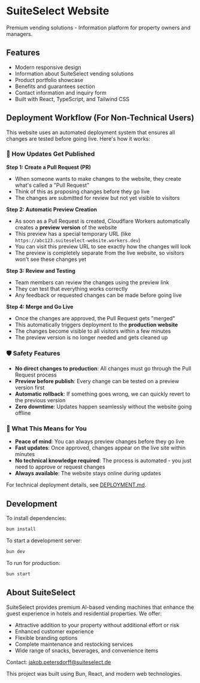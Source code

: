 # SuiteSelect Website

Premium vending solutions - Information platform for property owners and managers.

## Features

- Modern responsive design
- Information about SuiteSelect vending solutions
- Product portfolio showcase
- Benefits and guarantees section
- Contact information and inquiry form
- Built with React, TypeScript, and Tailwind CSS

## Deployment Workflow (For Non-Technical Users)

This website uses an automated deployment system that ensures all changes are tested before going live. Here's how it works:

### 🔄 How Updates Get Published

**Step 1: Create a Pull Request (PR)**
- When someone wants to make changes to the website, they create what's called a "Pull Request"
- Think of this as proposing changes before they go live
- The changes are submitted for review but not yet visible to visitors

**Step 2: Automatic Preview Creation**
- As soon as a Pull Request is created, Cloudflare Workers automatically creates a **preview version** of the website
- This preview has a special temporary URL (like `https://abc123.suiteselect-website.workers.dev`)
- You can visit this preview URL to see exactly how the changes will look
- The preview is completely separate from the live website, so visitors won't see these changes yet

**Step 3: Review and Testing**
- Team members can review the changes using the preview link
- They can test that everything works correctly
- Any feedback or requested changes can be made before going live

**Step 4: Merge and Go Live**
- Once the changes are approved, the Pull Request gets "merged"
- This automatically triggers deployment to the **production website**
- The changes become visible to all visitors within a few minutes
- The preview version is no longer needed and gets cleaned up

### 🛡️ Safety Features

- **No direct changes to production**: All changes must go through the Pull Request process
- **Preview before publish**: Every change can be tested on a preview version first
- **Automatic rollback**: If something goes wrong, we can quickly revert to the previous version
- **Zero downtime**: Updates happen seamlessly without the website going offline

### 📱 What This Means for You

- **Peace of mind**: You can always preview changes before they go live
- **Fast updates**: Once approved, changes appear on the live site within minutes
- **No technical knowledge required**: The process is automated - you just need to approve or request changes
- **Always available**: The website stays online during updates

For technical deployment details, see [DEPLOYMENT.md](./DEPLOYMENT.md).

## Development

To install dependencies:

```bash
bun install
```

To start a development server:

```bash
bun dev
```

To run for production:

```bash
bun start
```

## About SuiteSelect

SuiteSelect provides premium AI-based vending machines that enhance the guest experience in hotels and residential properties. We offer:

- Attractive addition to your property without additional effort or risk
- Enhanced customer experience
- Flexible branding options
- Complete maintenance and restocking services
- Wide range of snacks, beverages, and convenience items

Contact: jakob.petersdorff@suiteselect.de

This project was built using Bun, React, and modern web technologies.
